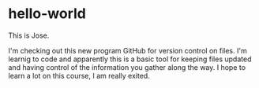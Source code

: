 # hello-world

This is Jose.

I'm checking out this new program GitHub for version control on files. I'm learnig to code and apparently this is a basic tool for keeping files updated and having control of the information you gather along the way. I hope to learn a lot on this course, I am really exited.
